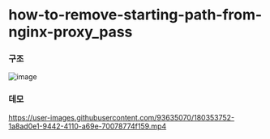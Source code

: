 # how-to-remove-starting-path-from-nginx-proxy_pass

### 구조

![image](https://user-images.githubusercontent.com/93635070/180353765-a9f40a25-450e-4836-916b-aaf12f69592e.png)

### 데모

https://user-images.githubusercontent.com/93635070/180353752-1a8ad0e1-9442-4110-a69e-70078774f159.mp4


